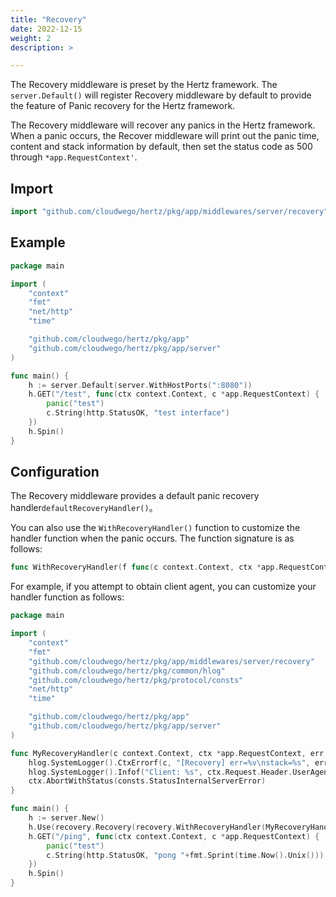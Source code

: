 ```yaml
---
title: "Recovery"
date: 2022-12-15
weight: 2
description: >

---
```


The Recovery middleware is preset by the Hertz framework. The `server.Default()` will register Recovery middleware by default to provide the feature of Panic recovery for the Hertz framework.

The Recovery middleware will recover any panics in the Hertz framework. When a panic occurs, the Recover middleware will print out the panic time, content and stack information by default, then  set the status code as 500 through `*app.RequestContext'`.

## Import

```go
import "github.com/cloudwego/hertz/pkg/app/middlewares/server/recovery"
```

## Example

```go
package main

import (
	"context"
	"fmt"
	"net/http"
	"time"

	"github.com/cloudwego/hertz/pkg/app"
	"github.com/cloudwego/hertz/pkg/app/server"
)

func main() {
	h := server.Default(server.WithHostPorts(":8080"))
	h.GET("/test", func(ctx context.Context, c *app.RequestContext) {
		panic("test")
		c.String(http.StatusOK, "test interface")
	})
	h.Spin()
}
```

## Configuration

The Recovery middleware provides a default panic recovery handler`defaultRecoveryHandler()`。

You can also use the `WithRecoveryHandler()` function to customize the handler function when the panic occurs. The function signature is as follows:

```go
func WithRecoveryHandler(f func(c context.Context, ctx *app.RequestContext, err interface{}, stack []byte))
```

For example, if you attempt to obtain client agent, you can customize your handler function as follows:

```go
package main

import (
	"context"
	"fmt"
	"github.com/cloudwego/hertz/pkg/app/middlewares/server/recovery"
	"github.com/cloudwego/hertz/pkg/common/hlog"
	"github.com/cloudwego/hertz/pkg/protocol/consts"
	"net/http"
	"time"

	"github.com/cloudwego/hertz/pkg/app"
	"github.com/cloudwego/hertz/pkg/app/server"
)

func MyRecoveryHandler(c context.Context, ctx *app.RequestContext, err interface{}, stack []byte) {
	hlog.SystemLogger().CtxErrorf(c, "[Recovery] err=%v\nstack=%s", err, stack)
	hlog.SystemLogger().Infof("Client: %s", ctx.Request.Header.UserAgent())
	ctx.AbortWithStatus(consts.StatusInternalServerError)
}

func main() {
	h := server.New()
	h.Use(recovery.Recovery(recovery.WithRecoveryHandler(MyRecoveryHandler)))
	h.GET("/ping", func(ctx context.Context, c *app.RequestContext) {
		panic("test")
		c.String(http.StatusOK, "pong "+fmt.Sprint(time.Now().Unix()))
	})
	h.Spin()
}
```

